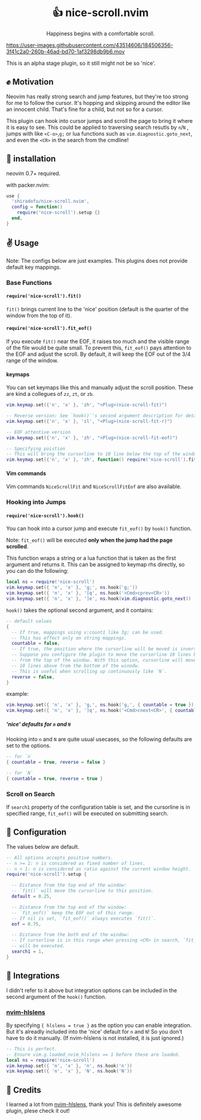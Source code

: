 <p align="center">
  <h1 align="center">👍 nice-scroll.nvim</h2>
</p>

<p align="center">
  Happiness begins with a comfortable scroll.
</p>


https://user-images.githubusercontent.com/43514606/184506356-3f41c2a0-260b-46ad-bd70-1af3298db9b6.mov


This is an alpha stage plugin, so it still might not be so 'nice'.

## ✊ Motivation

Neovim has really strong search and jump features, but they're too strong for me
to follow the cursor. It's hopping and skipping around the editor like an
innocent child. That's fine for a child, but not so for a cursor.

This plugin can hook into cursor jumps and scroll the page to bring it where it
is easy to see. This could be applied to traversing search resutls by `n`/`N` ,
jumps with like `<C-o>`,`g;` or lua functions such as
`vim.diagnostic.goto_next`, and even the `<CR>` in the search from the cmdline!

## 👋 installation

neovim 0.7+ required.

with packer.nvim:

```lua
use {
  'shiradofu/nice-scroll.nvim',
  config = function()
    require('nice-scroll').setup {}
  end,
}
```

## ✌️ Usage

Note: The configs below are just examples. This plugins does not provide default
key mappings.

### Base Functions

#### `require('nice-scroll').fit()`

`fit()` brings current line to the 'nice' position (default is the quarter of
the window from the top of it).

#### `require('nice-scroll').fit_eof()`

If you execute `fit()` near the EOF, it raises too much and the visible range of
the file would be quite small. To prevent this, `fit_eof()` pays attention to
the EOF and adjust the scroll. By default, it will keep the EOF out of the 3/4
range of the window.

#### keymaps

You can set keymaps like this and manually adjust the scroll position. These are
kind a collegues of `zz`, `zt`, or `zb`.

```lua
vim.keymap.set({'n', 'x' }, 'zh', "<Plug>(nice-scroll-fit)")

-- Reverse version: See `hook()`'s second argument description for details.
vim.keymap.set({'n', 'x' }, 'zl', "<Plug>(nice-scroll-fit-r)")

-- EOF attentive version
vim.keymap.set({'n', 'x' }, 'zh', "<Plug>(nice-scroll-fit-eof)")

-- Specifying poistion
-- This will bring the cursorline to 10 line below the top of the window
vim.keymap.set({'n', 'x' }, 'zh', function() require('nice-scroll').fit(10) end)
```

#### Vim commands

Vim commands `NiceScrollFit` and `NiceScrollFitEof` are also available.

### Hooking into Jumps

#### `require('nice-scroll').hook()`

You can hook into a cursor jump and execute `fit_eof()` by `hook()` function.

Note: `fit_eof()` will be executed **only when the jump had the page scrolled**.

This function wraps a string or a lua function that is taken as the first
argument and returns it. This can be assigned to keymap rhs directly, so you can
do the following:

```lua
local ns = require('nice-scroll')
vim.keymap.set({ 'n', 'x' }, 'g;', ns.hook('g;'))
vim.keymap.set({ 'n', 'x' }, '[q', ns.hook('<Cmd>cprev<CR>'))
vim.keymap.set({ 'n', 'x' }, ']e', ns.hook(vim.diagnostic.goto_next))
```

`hook()` takes the optional second argument, and it contains:

```lua
-- default values
{
  -- If true, mappings using v:count1 like 3g; can be used.
  -- This has effect only on string mappings.
  countable = false,
  -- If true, the position where the cursorline will be moved is inverted.
  -- Suppose you configure the plugin to move the cursorline 10 lines below
  -- from the top of the window. With this option, cursorline will moved to
  -- 10 lines above from the bottom of the winodw.
  -- This is useful when scrolling up continuously like `N`.
  reverse = false,
}
```

example:

```lua
vim.keymap.set({ 'n', 'x' }, 'g,', ns.hook('g,', { countable = true }))
vim.keymap.set({ 'n', 'x' }, ']q', ns.hook('<Cmd>cnext<CR>', { countable = true }))
```

##### 'nice' defaults for `n` and `N`

Hooking into `n` and `N` are quite usual usecases, so the following defaults are
set to the options.

```lua
-- for `n`
{ countable = true, reverse = false }

-- for `N`
{ countable = true, reverse = true }
```

### Scroll on Search

If `search1` property of the configuration table is set, and the cursorline is
in specified range, `fit_eof()` will be executed on submitting search.

## 💪 Configuration

The values below are default.

```lua
-- All options accepts positive numbers.
-- n >= 1: n is considered as fixed number of lines.
-- n < 1: n is considered as ratio against the current window height.
require('nice-scroll').setup {

  -- Distance from the top end of the window:
  -- `fit()` will move the cursorline to this position.
  default = 0.25,

  -- Distance from the top end of the window:
  -- `fit_eof()` keep the EOF out of this range.
  -- If nil is set, `fit_eof()` always executes `fit()`.
  eof = 0.75,

  -- Distance from the both end of the window:
  -- If cursorline is in this range when pressing <CR> in search, `fit_eof()`
  -- will be executed.
  search1 = 1,
}
```

## 🤝 Integrations

I didn't refer to it above but integration options can be included in the second
argument of the `hook()` function.

### [nvim-hlslens](https://github.com/kevinhwang91/nvim-hlslens/)

By specifying `{ hlslens = true }` as the option you can enable integration. But
it's alreadly included into the 'nice' default for `n` and `N`! So you don't
have to do it manually. (If nvim-hlslens is not installed, it is just ignored.)

```lua
-- This is perfect.
-- Ensure vim.g.loaded_nvim_hlslens == 1 before these are loaded.
local ns = require('nice-scroll')
vim.keymap.set({ 'n', 'x' }, 'n', ns.hook('n'))
vim.keymap.set({ 'n', 'x' }, 'N', ns.hook('N'))
```

## 🙏 Credits

I learned a lot from
[nvim-hlslens](https://github.com/kevinhwang91/nvim-hlslens/), thank you! This
is definitely awesome plugin, plese check it out!
